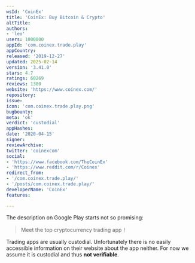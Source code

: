 ```yaml
---
wsId: 'CoinEx'
title: 'CoinEx: Buy Bitcoin & Crypto'
altTitle: 
authors:
- 'leo'
users: 1000000
appId: 'com.coinex.trade.play'
appCountry: 
released: '2019-12-27'
updated: 2025-02-14
version: '3.41.0'
stars: 4.7
ratings: 60269
reviews: 1380
website: 'https://www.coinex.com/'
repository: 
issue: 
icon: 'com.coinex.trade.play.png'
bugbounty: 
meta: 'ok'
verdict: 'custodial'
appHashes: 
date: '2020-04-15'
signer: 
reviewArchive: 
twitter: 'coinexcom'
social:
- 'https://www.facebook.com/TheCoinEx'
- 'https://www.reddit.com/r/Coinex'
redirect_from:
- '/com.coinex.trade.play/'
- '/posts/com.coinex.trade.play/'
developerName: 'CoinEx'
features: 

---
```


The description on Google Play starts not so promising:

> Meet the top cryptocurrency trading app！

Trading apps are usually custodial. Unfortunately there is no easily accessible
information on their website about the app neither. For now we assume it is
custodial and thus **not verifiable**.
